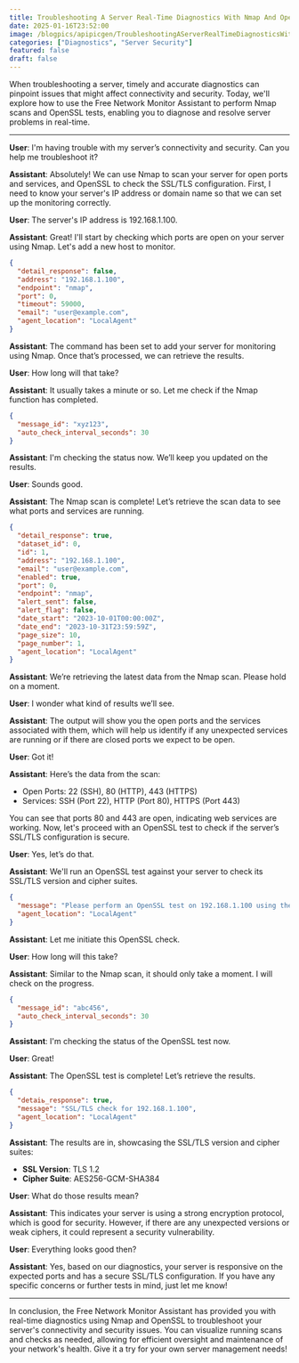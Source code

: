 ```yaml
---
title: Troubleshooting A Server Real-Time Diagnostics With Nmap And Openssl
date: 2025-01-16T23:52:00
image: /blogpics/apipicgen/TroubleshootingAServerRealTimeDiagnosticsWithNmapAndOpenssl-HU6FIGVAM1.jpg
categories: ["Diagnostics", "Server Security"]
featured: false
draft: false
---
```

When troubleshooting a server, timely and accurate diagnostics can pinpoint issues that might affect connectivity and security. Today, we'll explore how to use the Free Network Monitor Assistant to perform Nmap scans and OpenSSL tests, enabling you to diagnose and resolve server problems in real-time.

---

**User**: I'm having trouble with my server’s connectivity and security. Can you help me troubleshoot it?

**Assistant**: Absolutely! We can use Nmap to scan your server for open ports and services, and OpenSSL to check the SSL/TLS configuration. First, I need to know your server's IP address or domain name so that we can set up the monitoring correctly.

**User**: The server's IP address is 192.168.1.100.

**Assistant**: Great! I'll start by checking which ports are open on your server using Nmap. Let's add a new host to monitor.

```json
{
  "detail_response": false,
  "address": "192.168.1.100",
  "endpoint": "nmap",
  "port": 0,
  "timeout": 59000,
  "email": "user@example.com",
  "agent_location": "LocalAgent"
}
```

**Assistant**: The command has been set to add your server for monitoring using Nmap. Once that’s processed, we can retrieve the results.

**User**: How long will that take?

**Assistant**: It usually takes a minute or so. Let me check if the Nmap function has completed.

```json
{
  "message_id": "xyz123",
  "auto_check_interval_seconds": 30
}
```

**Assistant**: I'm checking the status now. We’ll keep you updated on the results. 

**User**: Sounds good.

**Assistant**: The Nmap scan is complete! Let’s retrieve the scan data to see what ports and services are running.

```json
{
  "detail_response": true,
  "dataset_id": 0,
  "id": 1,
  "address": "192.168.1.100",
  "email": "user@example.com",
  "enabled": true,
  "port": 0,
  "endpoint": "nmap",
  "alert_sent": false,
  "alert_flag": false,
  "date_start": "2023-10-01T00:00:00Z",
  "date_end": "2023-10-31T23:59:59Z",
  "page_size": 10,
  "page_number": 1,
  "agent_location": "LocalAgent"
}
```

**Assistant**: We’re retrieving the latest data from the Nmap scan. Please hold on a moment.

**User**: I wonder what kind of results we’ll see.

**Assistant**: The output will show you the open ports and the services associated with them, which will help us identify if any unexpected services are running or if there are closed ports we expect to be open.

**User**: Got it!

**Assistant**: Here’s the data from the scan:

- Open Ports: 22 (SSH), 80 (HTTP), 443 (HTTPS)
- Services: SSH (Port 22), HTTP (Port 80), HTTPS (Port 443)

You can see that ports 80 and 443 are open, indicating web services are working. Now, let's proceed with an OpenSSL test to check if the server’s SSL/TLS configuration is secure.

**User**: Yes, let’s do that.

**Assistant**: We'll run an OpenSSL test against your server to check its SSL/TLS version and cipher suites.

```json
{
  "message": "Please perform an OpenSSL test on 192.168.1.100 using the latest protocol and ciphers.",
  "agent_location": "LocalAgent"
}
```

**Assistant**: Let me initiate this OpenSSL check. 

**User**: How long will this take?

**Assistant**: Similar to the Nmap scan, it should only take a moment. I will check on the progress.

```json
{
  "message_id": "abc456",
  "auto_check_interval_seconds": 30
}
```

**Assistant**: I'm checking the status of the OpenSSL test now.

**User**: Great!

**Assistant**: The OpenSSL test is complete! Let’s retrieve the results.

```json
{
  "detaiь_response": true,
  "message": "SSL/TLS check for 192.168.1.100",
  "agent_location": "LocalAgent"
}
```

**Assistant**: The results are in, showcasing the SSL/TLS version and cipher suites:

- **SSL Version**: TLS 1.2
- **Cipher Suite**: AES256-GCM-SHA384

**User**: What do those results mean?

**Assistant**: This indicates your server is using a strong encryption protocol, which is good for security. However, if there are any unexpected versions or weak ciphers, it could represent a security vulnerability.

**User**: Everything looks good then?

**Assistant**: Yes, based on our diagnostics, your server is responsive on the expected ports and has a secure SSL/TLS configuration. If you have any specific concerns or further tests in mind, just let me know!

---

In conclusion, the Free Network Monitor Assistant has provided you with real-time diagnostics using Nmap and OpenSSL to troubleshoot your server's connectivity and security issues. You can visualize running scans and checks as needed, allowing for efficient oversight and maintenance of your network's health. Give it a try for your own server management needs!